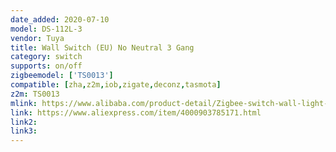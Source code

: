 ```yaml
---
date_added: 2020-07-10
model: DS-112L-3
vendor: Tuya
title: Wall Switch (EU) No Neutral 3 Gang 
category: switch
supports: on/off
zigbeemodel: ['TS0013']
compatible: [zha,z2m,iob,zigate,deconz,tasmota]
z2m: TS0013
mlink: https://www.alibaba.com/product-detail/Zigbee-switch-wall-light-push-button_62583187224.html
link: https://www.aliexpress.com/item/4000903785171.html
link2: 
link3: 
---
```

